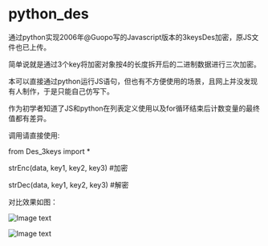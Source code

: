 # python_des
通过python实现2006年@Guopo写的Javascript版本的3keysDes加密，原JS文件也已上传。

简单说就是通过3个key将加密对象按4的长度拆开后的二进制数据进行三次加密。

本可以直接通过python运行JS语句，但也有不方便使用的场景，且网上并没发现有人制作，于是只能自己仿写下。

作为初学者知道了JS和python在列表定义使用以及for循环结束后计数变量的最终值都有差异。

调用请直接使用:

from Des_3keys import *

strEnc(data, key1, key2, key3) #加密

strDec(data, key1, key2, key3) #解密

对比效果如图：

![Image text](https://github.com/xcx441700/python_des/blob/main/src/1.png)

![Image text](https://github.com/xcx441700/python_des/blob/main/src/2.png)
